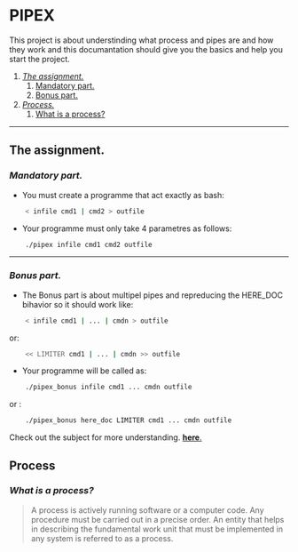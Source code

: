 # **PIPEX**

<!--
    D|1-> what the subject all about;
    D|2-> the subject;
    3-> the fundimantels of the project [SHOULD KNOW!];
        1=> what is a proces;
        2=> how does it work;
    4-> my way of solving the project with explaining;
    5-> the finale note;
    6-> auther to contact me;
-->
This project is about understinding what process and pipes are and how they work and this documantation should give you the basics and help you start the project. 
1. [*The assignment.*](#the-assignment)
    1. [Mandatory part.](#mandatory-part)
    1. [Bonus part.](#bonus-part)
1. [*Process.*](#process)
    1. [What is a process?](#what-is-a-process)
---
## **The assignment.**

### ***Mandatory part.***
- You must create a programme that act exactly as bash:
``` bash
    < infile cmd1 | cmd2 > outfile
```
- Your programme must only take 4 parametres as follows:
``` bash
    ./pipex infile cmd1 cmd2 outfile
```
---
### ***Bonus part.***
- The Bonus part is about multipel pipes and repreducing the HERE_DOC bihavior so it should work like:
``` bash
    < infile cmd1 | ... | cmdn > outfile
```
or:
``` bash
    << LIMITER cmd1 | ... | cmdn >> outfile
```
- Your programme will be called as:
``` bash
    ./pipex_bonus infile cmd1 ... cmdn outfile
```
or :
``` bash
    ./pipex_bonus here_doc LIMITER cmd1 ... cmdn outfile
```

Check out the subject for more understanding. [**here**.](./en.subject.pdf)

## **Process**

### ***What is a process?***

> A process is actively running software or a computer code. Any procedure must be carried out in a precise order. An entity that helps in describing the fundamental work unit that must be implemented in any system is referred to as a process.
